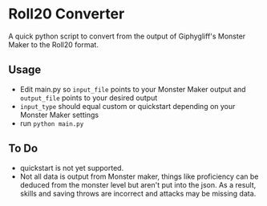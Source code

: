# Roll20 Converter
A quick python script to convert from the output of Giphygliff's Monster Maker to the Roll20 format.

## Usage
 - Edit main.py so ```input_file``` points to your Monster Maker output and ```output_file``` points to your desired output
 - ```input_type``` should equal custom or quickstart depending on your Monster Maker settings
 - run ```python main.py```


## To Do
 - quickstart is not yet supported.
 - Not all data is output from Monster maker, things like proficiency can be deduced from the monster level but aren't put into the json. As a result, skills and saving throws are incorrect and attacks may be missing data.